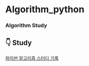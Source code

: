 # Algorithm_python
### Algorithm Study

## 👇 Study
[파이썬 알고리즘 스터디 기록](https://auddus16.tistory.com/category/%28%EB%B0%B1%EC%A4%80%29%EC%95%8C%EA%B3%A0%EB%A6%AC%EC%A6%98-python)
